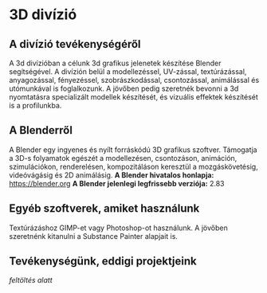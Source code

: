 # 3D divízió

## A divízió tevékenységéről
A 3d divízióban a célunk 3d grafikus jelenetek készítése Blender segítségével. A divízión belül a modellezéssel, UV-zással, textúrázással, anyagozással, fényezéssel, szobrászkodással, csontozással, animálással és utómunkával is foglalkozunk. A jövőben pedig szeretnék bevonni a 3d nyomtatásra specializált modellek készítését, és vizuális effektek készítését is a profilunkba.

## A Blenderről
A Blender egy ingyenes és nyílt forráskódú 3D grafikus szoftver. Támogatja a 3D-s folyamatok egészét a modellezésen, csontozáson, animáción, szimulációkon, renderelésen, kompozitáláson keresztül a mozgáskövetésig, videóvágásig és 2D animálásig.
**A Blender hivatalos honlapja:** https://blender.org
**A Blender jelenlegi legfrissebb verziója:** 2.83

## Egyéb szoftverek, amiket használunk
Textúrázáshoz GIMP-et vagy Photoshop-ot használunk.
A jövőben szeretnénk kitanulni a Substance Painter alapjait is.

## Tevékenységünk, eddigi projektjeink
*feltöltés alatt*
